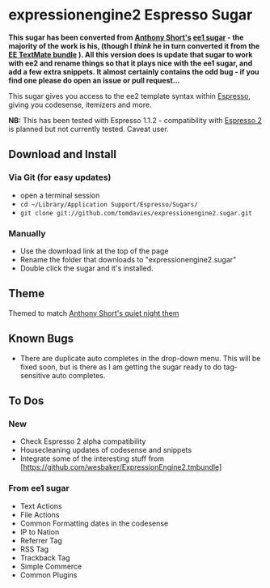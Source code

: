 # expressionengine2 Espresso Sugar

**This sugar has been converted from [Anthony Short's](https://github.com/anthonyshort/) [ee1 sugar](https://github.com/anthonyshort/expressionengine.sugar) - the majority of the work is his, (though I *think* he in turn converted it from the [EE TextMate bundle](http://www.chrisruzin.net/entry/textmate_expressionengine_bundle/) ). All this version does is update that sugar to work with ee2 and rename things so that it plays nice with the ee1 sugar, and add a few extra snippets. It almost certainly contains the odd bug - if you find one please do open an issue or pull request...**

This sugar gives you access to the ee2 template syntax within [Espresso](http://macrabbit.com/espresso/), giving you codesense, itemizers and more. 

**NB:** This has been tested with Espresso 1.1.2 - compatibility with [Espresso 2](http://macrabbit.com/espresso/2/) is planned but not currently tested. Caveat user.

## Download and Install

### Via Git (for easy updates)

- open a terminal session
- `cd ~/Library/Application Support/Espresso/Sugars/`
- `git clone git://github.com/tomdavies/expressionengine2.sugar.git`
            
### Manually

- Use the download link at the top of the page
- Rename the folder that downloads to "expressionengine2.sugar"
- Double click the sugar and it's installed. 
	
## Theme

Themed to match [Anthony Short's quiet night them](http://github.com/anthonyshort/quiet-night.foam/tree/master)
	
## Known Bugs

- There are duplicate auto completes in the drop-down menu. This will be fixed soon, but is there as I am getting the sugar ready to do tag-sensitive auto completes. 

## To Dos

### New

- Check Espresso 2 alpha compatibility 
- Housecleaning updates of codesense and snippets
- Integrate some of the interesting stuff from [https://github.com/wesbaker/ExpressionEngine2.tmbundle]

### From ee1 sugar

- Text Actions
- File Actions
- Common Formatting dates in the codesense
- IP to Nation
- Referrer Tag
- RSS Tag
- Trackback Tag
- Simple Commerce
- Common Plugins